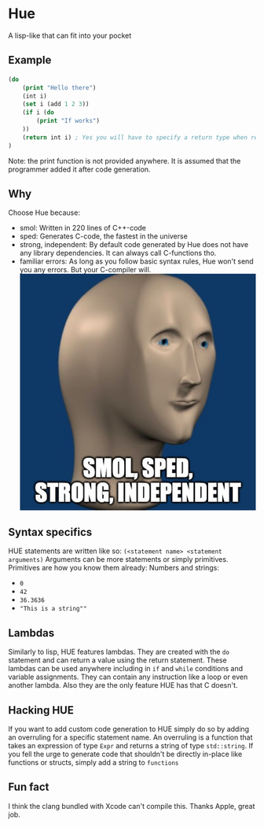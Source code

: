 # Hue
A lisp-like that can fit into your pocket

## Example
```lisp
(do
    (print "Hello there")
    (int i)
    (set i (add 1 2 3))
    (if i (do
        (print "If works")
    ))
    (return int i) ; Yes you will have to specify a return type when returning
)
```
Note: the print function is not provided anywhere. It is assumed that the programmer added it after code generation.

## Why
Choose Hue because:
* smol: Written in 220 lines of C++-code
* sped: Generates C-code, the fastest in the universe
* strong, independent: By default code generated by Hue does not have any library dependencies. It can always call C-functions tho.
* familiar errors: As long as you follow basic syntax rules, Hue won't send you any errors. But your C-compiler will.
![smol](https://github.com/Not-Nik/HUE/blob/master/mm.jpg)  

## Syntax specifics
HUE statements are written like so:
`(<statement name> <statement arguments)`
Arguments can be more statements or simply primitives.
Primitives are how you know them already: Numbers and strings:
* `0`
* `42`
* `36.3636`
* `"This is a string""`

## Lambdas
Similarly to lisp, HUE features lambdas. They are created with the `do` statement and can return a value using the return statement.
These lambdas can be used anywhere including in `if` and `while` conditions and variable assignments. They can contain any instruction
like a loop or even another lambda.
Also they are the only feature HUE has that C doesn't.

## Hacking HUE
If you want to add custom code generation to HUE simply do so by adding an overruling for a specific statement name.
An overruling is a function that takes an expression of type `Expr` and returns a string of type `std::string`. If you fell the urge
to generate code that shouldn't be directly in-place like functions or structs, simply add a string to `functions`

## Fun fact
I think the clang bundled with Xcode can't compile this. Thanks Apple, great job.
